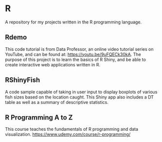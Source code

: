 # R
A repository for my projects written in the R programming language.
## Rdemo
This code tutorial is from Data Professor, an online video tutorial series on YouTube, and can be found at: https://youtu.be/9uFQECk30kA. The purpose of this project is to learn the basics of R Shiny, and be able to create interactive web applications written in R.
## RShinyFish
A code sample capable of taking in user input to display boxplots of various fish sizes based on the location caught. This Shiny app also includes a DT table as well as a summary of descriptive statistics.

## R Programming A to Z
This course teaches the fundamentals of R programming and data visualization.
https://www.udemy.com/course/r-programming/

